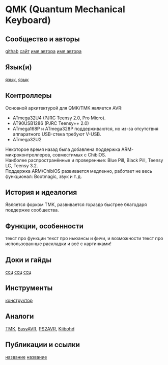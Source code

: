 # QMK (Quantum Mechanical Keyboard)

## Сообщество и авторы
[githab](ссылка)
[сайт](ссылка)
[имя автора](ссылка) 
[имя автора](ссылка)

## Язык(и)
[язык](ссылка), [язык](ссылка)

## Контроллеры
Основной архитектурой для QMK/TMK является AVR:
- ATmega32U4 (PJRC Teensy 2.0, Pro Micro).
- AT90USB1286 (PJRC Teensy++ 2.0)
- ATmega168P и ATmega328P поддерживаются, но из-за отсутствия аппаратного USB-стека требуют V-USB.
- ATmega32U2  

Некоторое время назад была добавлена поддержка ARM-микроконтроллеров, совместимых с ChibiOS.  
Наиболее распространённые и проверенные: Blue Pill, Black Pill, Teensy LC, Teensy 3.2.  
Поддержка ARM/ChibiOS развивается медленно, работает не весь функционал: Bootmagic, звук и т. д.

## История и идеалогия 
Является форком TMK, развивается гораздо быстрее благодаря поддержке сообщества.

## Функции, особенности
текст про функции
текст про ньюансы и фичи, и возможности
текст про использованные раскладки
и всё с картинками!

## Доки и гайды
[ссц](ссылка) 
[ссц](ссылка) 
[ссц](ссылка) 

## Инструменты
[конструктор](ссылка) 

## Аналоги
[TMK](ссылка), [EasyAVR](ссылка), [PS2AVR](ссылка), [Kiibohd](ссылка)

## Публикации и ссылки
[название](ссылка) 
[название](ссылка)
